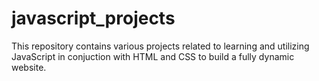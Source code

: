 # javascript_projects
This repository contains various projects related to learning and utilizing JavaScript in conjuction with HTML and CSS to build a fully dynamic website.
